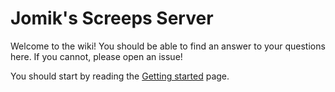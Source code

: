 # Jomik's Screeps Server

Welcome to the wiki! You should be able to find an answer to your questions here.
If you cannot, please open an issue!

You should start by reading the [Getting started](Getting-started.md) page.
